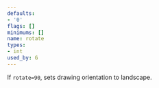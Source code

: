 ```yaml
---
defaults:
- '0'
flags: []
minimums: []
name: rotate
types:
- int
used_by: G
---
```

If `rotate=90`, sets drawing orientation to landscape.

